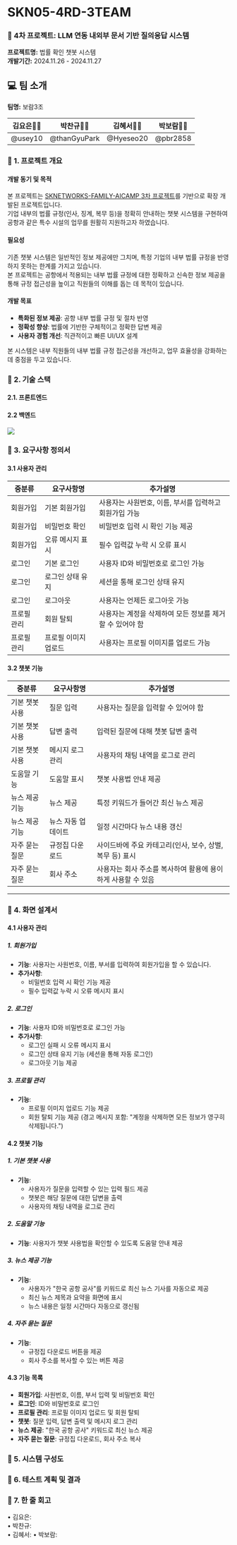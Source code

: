 # SKN05-4RD-3TEAM

### 🤖 4차 프로젝트: LLM 연동 내외부 문서 기반 질의응답 시스템  
**프로젝트명:** 법률 확인 챗봇 시스템  
**개발기간:** 2024.11.26 - 2024.11.27  

## 💻 팀 소개

**팀명:** 보람3조  

| **김요은👩‍💻** | **박찬규👨‍💻** | **김혜서👩‍💻** | **박보람👩‍💻** |
|:--------------:|:--------------:|:--------------:|:--------------:|
| @usey10        | @thanGyuPark   | @Hyeseo20      | @pbr2858        |

### 📌 1. 프로젝트 개요
#### 개발 동기 및 목적 
본 프로젝트는 [SKNETWORKS-FAMILY-AICAMP 3차 프로젝트](https://github.com/SKNETWORKS-FAMILY-AICAMP/SKN05-3RD-3TEAM)를 기반으로 확장 개발된 프로젝트입니다.  
기업 내부의 법률 규정(인사, 징계, 복무 등)을 정확히 안내하는 챗봇 시스템을 구현하여 공항과 같은 특수 시설의 업무를 원활히 지원하고자 하였습니다.  

#### 필요성   
기존 챗봇 시스템은 일반적인 정보 제공에만 그치며, 특정 기업의 내부 법률 규정을 반영하지 못하는 한계를 가지고 있습니다.  
본 프로젝트는 공항에서 적용되는 내부 법률 규정에 대한 정확하고 신속한 정보 제공을 통해 규정 접근성을 높이고 직원들의 이해를 돕는 데 목적이 있습니다.  

#### 개발 목표 
- **특화된 정보 제공**: 공항 내부 법률 규정 및 절차 반영  
- **정확성 향상**: 법률에 기반한 구체적이고 정확한 답변 제공  
- **사용자 경험 개선**: 직관적이고 빠른 UI/UX 설계  

본 시스템은 내부 직원들의 내부 법률 규정 접근성을 개선하고, 업무 효율성을 강화하는 데 중점을 두고 있습니다.  


### 📌 2. 기술 스택
#### 2.1. 프론트엔드


#### 2.2 백엔드 
<div>
<img src="https://img.shields.io/badge/Python-3776AB?style=flat-square&logo=Python&logoColor=white"> 
</div>

### 📌 3. 요구사항 정의서
#### 3.1 사용자 관리
| **중분류**   | **요구사항명**         | **추가설명**                                        |
|--------------|-----------------------|---------------------------------------------------|
| 회원가입     | 기본 회원가입          | 사용자는 사원번호, 이름, 부서를 입력하고 회원가입 가능    |
| 회원가입     | 비밀번호 확인          | 비밀번호 입력 시 확인 기능 제공                      |
| 회원가입     | 오류 메시지 표시       | 필수 입력값 누락 시 오류 표시                        |
| 로그인       | 기본 로그인            | 사용자 ID와 비밀번호로 로그인 가능                    |
| 로그인       | 로그인 상태 유지       | 세션을 통해 로그인 상태 유지                         |
| 로그인       | 로그아웃              | 사용자는 언제든 로그아웃 가능                         |
| 프로필 관리  | 회원 탈퇴              | 사용자는 계정을 삭제하여 모든 정보를 제거할 수 있어야 함     |
| 프로필 관리  | 프로필 이미지 업로드   | 사용자는 프로필 이미지를 업로드 가능                  |

#### 3.2 챗봇 기능
| **중분류**         | **요구사항명**         | **추가설명**                                        |
|--------------------|-----------------------|---------------------------------------------------|
| 기본 챗봇 사용      | 질문 입력              | 사용자는 질문을 입력할 수 있어야 함                  |
| 기본 챗봇 사용      | 답변 출력              | 입력된 질문에 대해 챗봇 답변 출력                    |
| 기본 챗봇 사용      | 메시지 로그 관리       | 사용자의 채팅 내역을 로그로 관리                     |
| 도움말 기능         | 도움말 표시            | 챗봇 사용법 안내 제공                               |
| 뉴스 제공 기능      | 뉴스 제공              | 특정 키워드가 들어간 최신 뉴스 제공                   |
| 뉴스 제공 기능      | 뉴스 자동 업데이트     | 일정 시간마다 뉴스 내용 갱신                          |
| 자주 묻는 질문      | 규정집 다운로드        | 사이드바에 주요 카테고리(인사, 보수, 상벌, 복무 등) 표시 |
| 자주 묻는 질문      | 회사 주소              | 사용자는 회사 주소를 복사하여 활용에 용이하게 사용할 수 있음 |

---

### 📌 4. 화면 설계서 
####  4.1 사용자 관리

##### 1. 회원가입
- **기능**: 사용자는 사원번호, 이름, 부서를 입력하여 회원가입을 할 수 있습니다.
- **추가사항**: 
  - 비밀번호 입력 시 확인 기능 제공
  - 필수 입력값 누락 시 오류 메시지 표시

##### 2. 로그인
- **기능**: 사용자 ID와 비밀번호로 로그인 가능
- **추가사항**: 
  - 로그인 실패 시 오류 메시지 표시
  - 로그인 상태 유지 기능 (세션을 통해 자동 로그인)
  - 로그아웃 기능 제공

##### 3. 프로필 관리
- **기능**: 
  - 프로필 이미지 업로드 기능 제공
  - 회원 탈퇴 기능 제공 (경고 메시지 포함: "계정을 삭제하면 모든 정보가 영구히 삭제됩니다.")

#### 4.2 챗봇 기능

##### 1. 기본 챗봇 사용
- **기능**: 
  - 사용자가 질문을 입력할 수 있는 입력 필드 제공
  - 챗봇은 해당 질문에 대한 답변을 출력
  - 사용자의 채팅 내역을 로그로 관리

##### 2. 도움말 기능
- **기능**: 사용자가 챗봇 사용법을 확인할 수 있도록 도움말 안내 제공

##### 3. 뉴스 제공 기능
- **기능**: 
  - 사용자가 "한국 공항 공사"를 키워드로 최신 뉴스 기사를 자동으로 제공
  - 최신 뉴스 제목과 요약을 화면에 표시
  - 뉴스 내용은 일정 시간마다 자동으로 갱신됨

##### 4. 자주 묻는 질문
- **기능**: 
  - 규정집 다운로드 버튼을 제공
  - 회사 주소를 복사할 수 있는 버튼 제공
 
#### 4.3 기능 목록
- **회원가입**: 사원번호, 이름, 부서 입력 및 비밀번호 확인
- **로그인**: ID와 비밀번호로 로그인
- **프로필 관리**: 프로필 이미지 업로드 및 회원 탈퇴
- **챗봇**: 질문 입력, 답변 출력 및 메시지 로그 관리
- **뉴스 제공**: "한국 공항 공사" 키워드로 최신 뉴스 제공
- **자주 묻는 질문**: 규정집 다운로드, 회사 주소 복사

### 📌 5. 시스템 구성도

### 📌 6. 테스트 계획 및 결과

### 📌 7. 한 줄 회고

• 김요은:  
• 박찬규:   
• 김혜서: 
• 박보람: 

